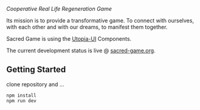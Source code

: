 *Cooperative Real Life Regeneration Game*

Its mission is to provide a transformative game. To connect with ourselves, with each other and with our dreams, to manifest them together.

Sacred Game is using the [Utopia-UI](https://github.com/utopia-os/utopia-ui) Components.

The current development status is live @ [sacred-game.org](https://sacred-game.vercel.app/places/422cea3a-b6f5-46f0-9c6b-ef636ffbcaa7).

## Getting Started

clone repository and ...

```
npm install
npm run dev
```
